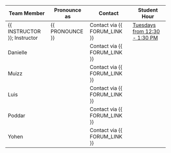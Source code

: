 | Team Member                  | Pronounce as    | Contact                      | Student Hour |
|------------------------------|-----------------|------------------------------|--------------|
| {{ INSTRUCTOR }}; Instructor | {{ PRONOUNCE }} | Contact via {{ FORUM_LINK }} | [Tuesdays from 12:30 - 1:30 PM]()         |
| Danielle                     |                 | Contact via {{ FORUM_LINK }} | []()         |
| Muizz                        |                 | Contact via {{ FORUM_LINK }} | []()         |
| Luis                         |                 | Contact via {{ FORUM_LINK }} | []()         |
| Poddar                       |                 | Contact via {{ FORUM_LINK }} | []()         |
| Yohen                        |                 | Contact via {{ FORUM_LINK }} | []()         |
